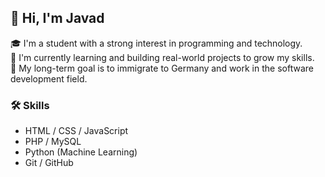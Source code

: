 ## 👋 Hi, I'm Javad

🎓 I'm a student with a strong interest in programming and technology.  
🌱 I'm currently learning and building real-world projects to grow my skills.  
🎯 My long-term goal is to immigrate to Germany and work in the software development field.

### 🛠️ Skills
- HTML / CSS / JavaScript
- PHP / MySQL
- Python (Machine Learning)
- Git / GitHub
